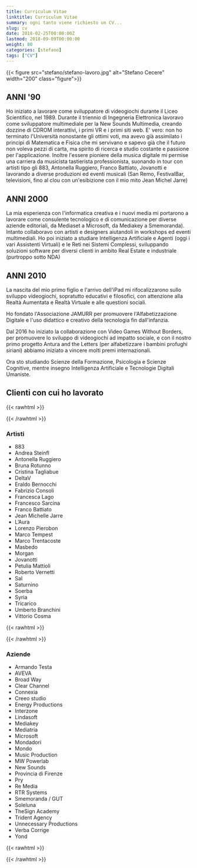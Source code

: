 ```yaml
---
title: Curriculum Vitae
linktitle: Curriculum Vitae
summary: ogni tanto viene richiesto un CV...
slug: cv
date: 2018-02-25T00:00:00Z
lastmod: 2018-09-09T00:00:00
weight: 80
categories: [stefano]
tags: ["CV"]
---
```


{{< figure src="stefano/stefano-lavoro.jpg" alt="Stefano Cecere" width="200" class="figure">}}

## ANNI '90
Ho iniziato a lavorare come sviluppatore di videogiochi durante il Liceo Scientifico, nel 1989. Durante il triennio di Ingegneria Elettronica lavoravo come sviluppatore multimediale per la New Sounds Multimedia, creando dozzine di CDROM interattivi, i primi VR e i primi siti web.
E' vero: non ho terminato l'Università nonostante gli ottimi voti, ma avevo già assimilato i principi di Matematica e Fisica che mi servivano e sapevo già che il futuro non voleva pezzi di carta, ma spirito di ricerca e studio costante e passione per l'applicazione.
Inoltre l'essere pioniere della musica digitale mi permise una carriera da musicista tastierista professionista, suonando in tour con artisti tipo gli 883, Antonella Ruggiero, Franco Battiato, Jovanotti e lavorando a diverse produzioni ed eventi musicali (San Remo, FestivalBar, televisioni, fino al clou con un'esibizione con il mio mito Jean Michel Jarre)

## ANNI 2000
La mia esperienza con l'informatica creativa e i nuovi media mi portarono a lavorare come consulente tecnologico e di comunicazione per diverse aziende editoriali, da Mediaset a Microsoft, da Mediakey a Smemoranda).
Intanto collaboravo con artisti e designers aiutandoli in workshops ed eventi multimediali.
Ho poi iniziato a studiare Intelligenza Artificiale e Agenti (oggi i vari Assistenti Virtuali) e le Reti nei Sistemi Complessi, sviluppando soluzioni software per diversi clienti in ambito Real Estate e industriale (purtroppo sotto NDA)

## ANNI 2010
La nascita del mio primo figlio e l'arrivo dell'iPad mi rifocalizzarono sullo sviluppo videogiochi, sopratutto educativi e filosofici, con attenzione alla Realtà Aumentata e Realtà Virtuale e alle questioni sociali.

Ho fondato l'Associazione JAMURR per promuovere l'Alfabetizzazione Digitale e l'uso didattico e creativo della tecnologia fin dall'infanzia.

Dal 2016 ho iniziato la collaborazione con Video Games Without Borders, per promuovere lo sviluppo di videogiochi ad impatto sociale, e con il nostro primo progetto Antura and the Letters (per alfabetizzare i bambini profughi siriani) abbiamo iniziato a vincere molti premi internazionali.

Ora sto studiando Scienze della Formazione, Psicologia e Scienze Cognitive, mentre insegno Intelligenza Artificiale e Tecnologie Digitali Umaniste.

## Clienti con cui ho lavorato 

{{< rawhtml >}}
<div class="row">
<div class="col-md">
{{< /rawhtml >}}

### Artisti
- 883
- Andrea Steinfl
- Antonella Ruggiero
- Bruna Rotunno
- Cristina Tagliabue
- DeltaV
- Eraldo Bernocchi
- Fabrizio Consoli
- Francesca Lago
- Francesco Sarcina
- Franco Battiato
- Jean Michelle Jarre
- L’Aura
- Lorenzo Pierobon
- Marco Tempest
- Marco Trentacoste
- Masbedo
- Morgan
- Jovanotti
- Petulia Mattioli
- Roberto Vernetti
- Sal
- Saturnino
- Soerba
- Syria
- Tricarico
- Umberto Branchini
- Vittorio Cosma

{{< rawhtml >}}
</div>
<div class="col-md">
{{< /rawhtml >}}

### Aziende
- Armando Testa
- AVEVA
- Broad Way
- Clear Channel
- Connexia
- Creeo studio
- Energy Productions
- Interzone
- Lindasoft
- Mediakey
- Mediatria
- Microsoft
- Mondadori
- Mondo
- Music Production
- MW Powerlab
- New Sounds
- Provincia di Firenze
- Pry
- Re Media
- RTR Systems
- Smemoranda / GUT
- Soleluna
- TheSign Academy
- Trident Agency
- Unnecessary Productions
- Verba Corrige
- Yond

{{< rawhtml >}}
</div>
</div>
{{< /rawhtml >}}

